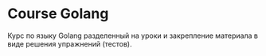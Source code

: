 # Course Golang

Курс по языку Golang разделенный на уроки и закрепление материала в виде решения упражнений (тестов).